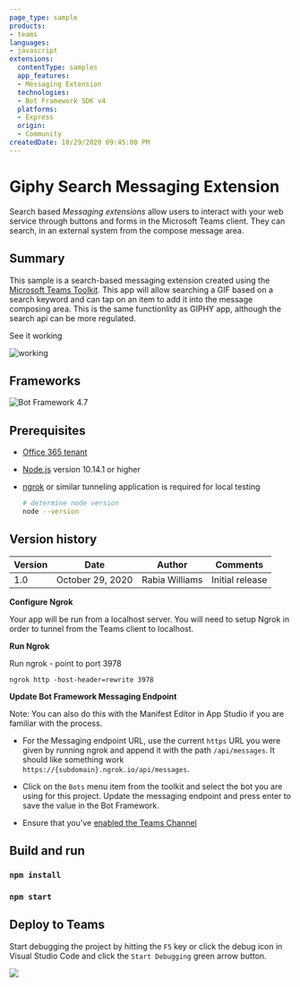 ```yaml
---
page_type: sample
products:
- teams
languages:
- javascript
extensions:
  contentType: samples
  app_features:
  - Messaging Extension
  technologies:
  - Bot Framework SDK v4
  platforms:
  - Express
  origin:
  - Community
createdDate: 10/29/2020 09:45:00 PM
---
```


# Giphy Search Messaging Extension


Search based *Messaging extensions* allow users to interact with your web service through buttons and forms in the Microsoft Teams client. They can search, in an external system from the compose message area.

## Summary

This sample is a search-based messaging extension created using the [Microsoft Teams Toolkit](https://marketplace.visualstudio.com/items?itemName=TeamsDevApp.ms-teams-vscode-extension).
This app will allow searching a GIF based on a search keyword and can tap on an item to add it into the message composing area.
This is the same functionlity as GIPHY app, although the search api can be more regulated.

See it working 

![working](docs/002-app-gif.gif)



## Frameworks

![Bot Framework 4.7](https://img.shields.io/badge/Bot&nbsp;Framework-4.7-green.svg)

## Prerequisites


* [Office 365 tenant](https://dev.office.com/sharepoint/docs/spfx/set-up-your-development-environment)
* [Node.js](https://nodejs.org) version 10.14.1 or higher
* [ngrok](https://ngrok.com) or similar tunneling application is required for local testing

    ```bash
    # determine node version
    node --version
    ```



## Version history

Version|Date|Author|Comments
-------|----|----|--------
1.0|October 29, 2020|Rabia Williams|Initial release



**Configure Ngrok**

Your app will be run from a localhost server. You will need to setup Ngrok in order to tunnel from the Teams client to localhost. 

**Run Ngrok**

Run ngrok - point to port 3978

`ngrok http -host-header=rewrite 3978`

**Update Bot Framework Messaging Endpoint**

  Note: You can also do this with the Manifest Editor in App Studio if you are familiar with the process.

- For the Messaging endpoint URL, use the current `https` URL you were given by running ngrok and append it with the path `/api/messages`. It should like something work `https://{subdomain}.ngrok.io/api/messages`.

- Click on the `Bots` menu item from the toolkit and select the bot you are using for this project.  Update the messaging endpoint and press enter to save the value in the Bot Framework.

- Ensure that you've [enabled the Teams Channel](https://docs.microsoft.com/en-us/azure/bot-service/channel-connect-teams?view=azure-bot-service-4.0)

## Build and run

### `npm install`

### `npm start`

## Deploy to Teams
Start debugging the project by hitting the `F5` key or click the debug icon in Visual Studio Code and click the `Start Debugging` green arrow button.

<img src="https://m365-visitor-stats.azurewebsites.net/teams-dev-samples/samples/msgext-search-giphy" />

